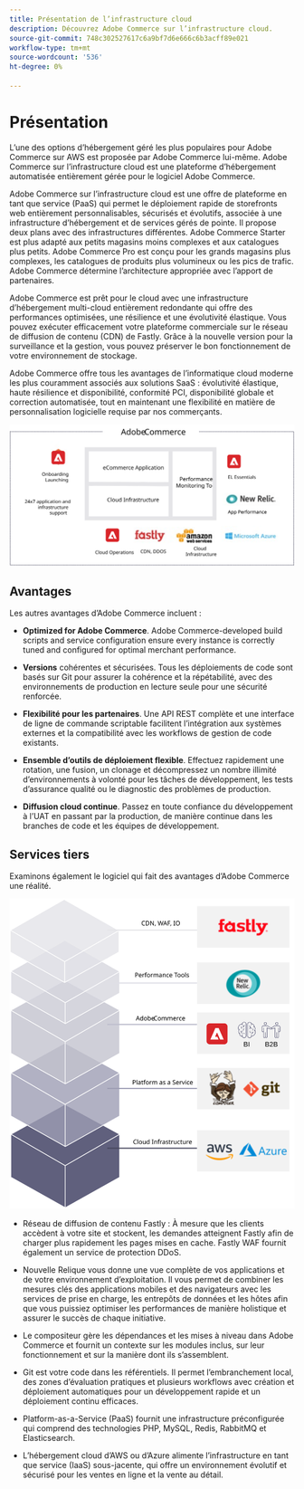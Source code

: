 ```yaml
---
title: Présentation de l’infrastructure cloud
description: Découvrez Adobe Commerce sur l’infrastructure cloud.
source-git-commit: 748c302527617c6a9bf7d6e666c6b3acff89e021
workflow-type: tm+mt
source-wordcount: '536'
ht-degree: 0%

---
```



# Présentation

L’une des options d’hébergement géré les plus populaires pour Adobe Commerce sur AWS est proposée par Adobe Commerce lui-même. Adobe Commerce sur l’infrastructure cloud est une plateforme d’hébergement automatisée entièrement gérée pour le logiciel Adobe Commerce.

Adobe Commerce sur l’infrastructure cloud est une offre de plateforme en tant que service (PaaS) qui permet le déploiement rapide de storefronts web entièrement personnalisables, sécurisés et évolutifs, associée à une infrastructure d’hébergement et de services gérés de pointe. Il propose deux plans avec des infrastructures différentes. Adobe Commerce Starter est plus adapté aux petits magasins moins complexes et aux catalogues plus petits. Adobe Commerce Pro est conçu pour les grands magasins plus complexes, les catalogues de produits plus volumineux ou les pics de trafic. Adobe Commerce détermine l’architecture appropriée avec l’apport de partenaires.

Adobe Commerce est prêt pour le cloud avec une infrastructure d’hébergement multi-cloud entièrement redondante qui offre des performances optimisées, une résilience et une évolutivité élastique. Vous pouvez exécuter efficacement votre plateforme commerciale sur le réseau de diffusion de contenu (CDN) de Fastly. Grâce à la nouvelle version pour la surveillance et la gestion, vous pouvez préserver le bon fonctionnement de votre environnement de stockage.

Adobe Commerce offre tous les avantages de l’informatique cloud moderne les plus couramment associés aux solutions SaaS : évolutivité élastique, haute résilience et disponibilité, conformité PCI, disponibilité globale et correction automatisée, tout en maintenant une flexibilité en matière de personnalisation logicielle requise par nos commerçants.

![Diagramme présentant les éléments architecturaux d’Adobe Commerce sur l’infrastructure cloud](../../../assets/playbooks/adobe-commerce-cloud-infrastructure.svg)

## Avantages

Les autres avantages d’Adobe Commerce incluent :

- **Optimized for Adobe Commerce**. Adobe Commerce-developed build scripts and service configuration ensure every instance is correctly tuned and configured for optimal merchant performance.

- **Versions** cohérentes et sécurisées. Tous les déploiements de code sont basés sur Git pour assurer la cohérence et la répétabilité, avec des environnements de production en lecture seule pour une sécurité renforcée.

- **Flexibilité pour les partenaires**. Une API REST complète et une interface de ligne de commande scriptable facilitent l’intégration aux systèmes externes et la compatibilité avec les workflows de gestion de code existants.

- **Ensemble d’outils de déploiement flexible**. Effectuez rapidement une rotation, une fusion, un clonage et décompressez un nombre illimité d’environnements à volonté pour les tâches de développement, les tests d’assurance qualité ou le diagnostic des problèmes de production.

- **Diffusion cloud continue**. Passez en toute confiance du développement à l’UAT en passant par la production, de manière continue dans les branches de code et les équipes de développement.

## Services tiers

Examinons également le logiciel qui fait des avantages d’Adobe Commerce une réalité.

![Diagramme présentant Adobe Commerce sur la pile de technologie de l’infrastructure cloud](../../../assets/playbooks/cloud-tech-stack.svg)

- Réseau de diffusion de contenu Fastly : À mesure que les clients accèdent à votre site et stockent, les demandes atteignent Fastly afin de charger plus rapidement les pages mises en cache. Fastly WAF fournit également un service de protection DDoS.

- Nouvelle Relique vous donne une vue complète de vos applications et de votre environnement d’exploitation. Il vous permet de combiner les mesures clés des applications mobiles et des navigateurs avec les services de prise en charge, les entrepôts de données et les hôtes afin que vous puissiez optimiser les performances de manière holistique et assurer le succès de chaque initiative.

- Le compositeur gère les dépendances et les mises à niveau dans Adobe Commerce et fournit un contexte sur les modules inclus, sur leur fonctionnement et sur la manière dont ils s’assemblent.

- Git est votre code dans les référentiels. Il permet l’embranchement local, des zones d’évaluation pratiques et plusieurs workflows avec création et déploiement automatiques pour un développement rapide et un déploiement continu efficaces.

- Platform-as-a-Service (PaaS) fournit une infrastructure préconfigurée qui comprend des technologies PHP, MySQL, Redis, RabbitMQ et Elasticsearch.

- L’hébergement cloud d’AWS ou d’Azure alimente l’infrastructure en tant que service (IaaS) sous-jacente, qui offre un environnement évolutif et sécurisé pour les ventes en ligne et la vente au détail.
